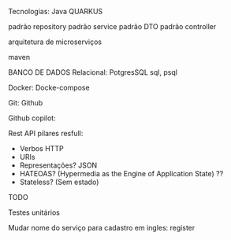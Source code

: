 Tecnologias: 
Java QUARKUS

padrão repository
padrão service
padrão DTO
padrão controller

arquitetura de microserviços

maven

BANCO DE DADOS Relacional: 
PotgresSQL
sql, psql

Docker: 
Docke-compose

Git: 
Github

Github copilot:

Rest API
pilares resfull: 
- Verbos HTTP
- URIs
- Representações? JSON
- HATEOAS? (Hypermedia as the Engine of Application State) ??
- Stateless? (Sem estado)

TODO 

Testes unitários

Mudar nome do serviço para cadastro em ingles: register